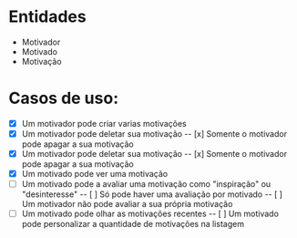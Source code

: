# Entidades

- Motivador
- Motivado
- Motivação

# Casos de uso:

- [x] Um motivador pode criar varias motivações
- [x] Um motivador pode deletar sua motivação
      -- [x] Somente o motivador pode apagar a sua motivação
- [x] Um motivador pode deletar sua motivação
      -- [x] Somente o motivador pode apagar a sua motivação
- [x] Um motivado pode ver uma motivação
- [ ] Um motivado pode a avaliar uma motivação como "inspiração" ou "desinteresse"
      -- [ ] Só pode haver uma avaliação por motivado
      -- [ ] Um motivador não pode avaliar a sua própria motivação
- [ ] Um motivado pode olhar as motivações recentes
      -- [ ] Um motivado pode personalizar a quantidade de motivações na listagem
